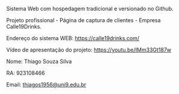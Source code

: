 Sistema Web com hospedagem tradicional e versionado no Github.

Projeto profissional - Página de captura de clientes - Empresa Calle19Drinks.

Endereço do sistema WEB: https://calle19drinks.com/

Vídeo de apresentação do projeto: https://youtu.be/IMm33Gt187w

Nome: Thiago Souza Silva

RA: 923108466

Email: thiagos1956@uni9.edu.br
